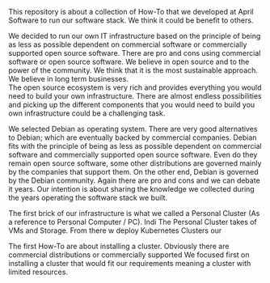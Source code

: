 This repository is about a collection of How-To that we developed at April Software to run our software stack. We think it could be benefit to others. 

We decided  to run our own IT infrastructure based on the principle of being as less as possible dependent on commercial software or commercially supported open source software. 
There are pro and cons using commercial software or open source software. We believe in open source and to the power of the community. We think that it is the most sustainable approach. We believe in long term businesses.  
The open source ecosystem is very rich and provides everything you would need to build your own infrastructure. There are almost endless possibilities and picking up the different components that you would need to build you own infrastructure could be a challenging task.

We selected Debian as operating system. There are very good alternatives to Debian; which are eventually backed by commercial companies. Debian fits with the principle of being as less as possible dependent on commercial software and commercially supported open source software. Even do they remain open source software, some other distributions are governed mainly by the companies that support them. On the other end, Debian is governed by the Debian community. Again there are pro and cons and we can debate it years. Our intention is about sharing the knowledge we collected during the years operating the software stack we built.

The first brick of our infrastructure is what we called a Personal Cluster (As a reference to Personal Computer / PC).  Indi
The Personal Cluster takes of VMs and Storage.
From there w deploy Kubernetes Clusters our 

The first How-To are about installing a cluster.
Obviously there are commercial distributions or commercially supported 
We focused first on installing a cluster that would fit our requirements meaning a cluster with limited resources.